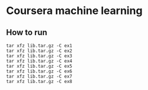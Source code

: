 # Coursera machine learning

## How to run

```shell
tar xfz lib.tar.gz -C ex1
tar xfz lib.tar.gz -C ex2
tar xfz lib.tar.gz -C ex3
tar xfz lib.tar.gz -C ex4
tar xfz lib.tar.gz -C ex5
tar xfz lib.tar.gz -C ex6
tar xfz lib.tar.gz -C ex7
tar xfz lib.tar.gz -C ex8
```
